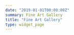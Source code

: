 ```yaml
---
date: "2019-01-01T00:00:00Z"
summary: Fine Art Gallery
title: "Fine Art Gallery"
type: widget_page
---
```

